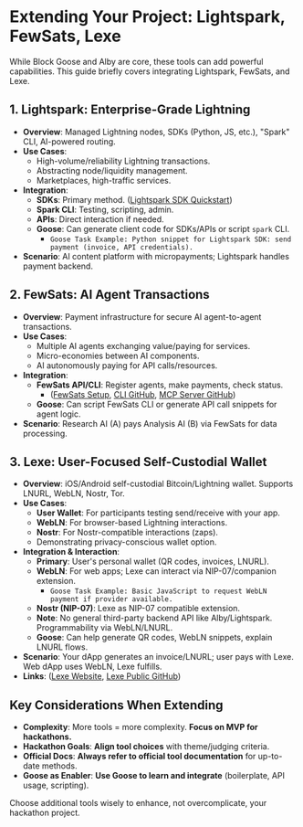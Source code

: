 # Extending Your Project: Lightspark, FewSats, Lexe

While Block Goose and Alby are core, these tools can add powerful capabilities. This guide briefly covers integrating Lightspark, FewSats, and Lexe.

## 1. Lightspark: Enterprise-Grade Lightning

*   **Overview**: Managed Lightning nodes, SDKs (Python, JS, etc.), "Spark" CLI, AI-powered routing.
*   **Use Cases**:
    *   High-volume/reliability Lightning transactions.
    *   Abstracting node/liquidity management.
    *   Marketplaces, high-traffic services.
*   **Integration**:
    *   **SDKs**: Primary method. ([Lightspark SDK Quickstart](https://docs.lightspark.com/lightspark-sdk/quickstart))
    *   **Spark CLI**: Testing, scripting, admin.
    *   **APIs**: Direct interaction if needed.
    *   **Goose**: Can generate client code for SDKs/APIs or script `spark` CLI.
        *   `Goose Task Example: Python snippet for Lightspark SDK: send payment (invoice, API credentials).`
*   **Scenario**: AI content platform with micropayments; Lightspark handles payment backend.

## 2. FewSats: AI Agent Transactions

*   **Overview**: Payment infrastructure for secure AI agent-to-agent transactions.
*   **Use Cases**:
    *   Multiple AI agents exchanging value/paying for services.
    *   Micro-economies between AI components.
    *   AI autonomously paying for API calls/resources.
*   **Integration**:
    *   **FewSats API/CLI**: Register agents, make payments, check status.
        *   ([FewSats Setup](./Setup-Guides/FewSats-Setup.md), [CLI GitHub](https://github.com/Fewsats/fewsatscli), [MCP Server GitHub](https://github.com/Fewsats/fewsats-mcp))
    *   **Goose**: Can script FewSats CLI or generate API call snippets for agent logic.
*   **Scenario**: Research AI (A) pays Analysis AI (B) via FewSats for data processing.

## 3. Lexe: User-Focused Self-Custodial Wallet

*   **Overview**: iOS/Android self-custodial Bitcoin/Lightning wallet. Supports LNURL, WebLN, Nostr, Tor.
*   **Use Cases**:
    *   **User Wallet**: For participants testing send/receive with your app.
    *   **WebLN**: For browser-based Lightning interactions.
    *   **Nostr**: For Nostr-compatible interactions (zaps).
    *   Demonstrating privacy-conscious wallet option.
*   **Integration & Interaction**:
    *   **Primary**: User's personal wallet (QR codes, invoices, LNURL).
    *   **WebLN**: For web apps; Lexe can interact via NIP-07/companion extension.
        *   `Goose Task Example: Basic JavaScript to request WebLN payment if provider available.`
    *   **Nostr (NIP-07)**: Lexe as NIP-07 compatible extension.
    *   **Note**: No general third-party backend API like Alby/Lightspark. Programmability via WebLN/LNURL.
    *   **Goose**: Can help generate QR codes, WebLN snippets, explain LNURL flows.
*   **Scenario**: Your dApp generates an invoice/LNURL; user pays with Lexe. Web dApp uses WebLN, Lexe fulfills.
*   **Links**: ([Lexe Website](https://lexe.app/), [Lexe Public GitHub](https://github.com/lexe-app/lexe-public))

## Key Considerations When Extending

*   **Complexity**: More tools = more complexity. **Focus on MVP for hackathons.**
*   **Hackathon Goals**: **Align tool choices** with theme/judging criteria.
*   **Official Docs**: **Always refer to official tool documentation** for up-to-date methods.
*   **Goose as Enabler**: **Use Goose to learn and integrate** (boilerplate, API usage, scripting).

Choose additional tools wisely to enhance, not overcomplicate, your hackathon project.
